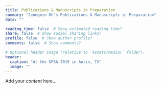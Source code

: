 ```yaml
---
title: Publications & Manuscripts in Preparation
summary: "Jeongmin Oh's Publications & Manuscripts in Preparation" 
date: ""

reading_time: false  # Show estimated reading time?
share: false  # Show social sharing links?
profile: false  # Show author profile?
comments: false  # Show comments?

# Optional header image (relative to `assets/media/` folder).
header:
  caption: "At the SPSA 2019 in Autin, TX"
  image: ""
---
```


Add your *content* here...



